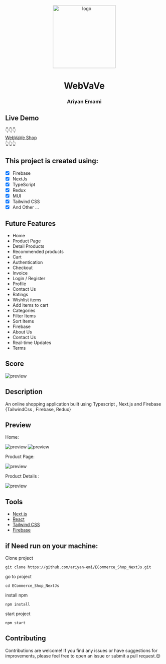 <div align="center">
  <a href="https://tiptopstore.vercel.app">
    <img alt="logo" src="https://webvave.ir/assets/images/anthony.png" width="200" />
  </a>
  <h1 align="center">
    WebVaVe
  </h1>
<h3 align="center">
    Ariyan Emami
  </h3>
</div>

## Live Demo

👇👇👇<br/>
<a href="https://webvave-ecommerce-shop-next-js.vercel.app">WebVaVe Shop</a><br/>
👆👆👆

## This project is created using:

- [x] Firebase
- [x] NextJs
- [x] TypeScript
- [x] Redux
- [x] MUI
- [x] Tailwind CSS
- [x] And Other ...

## Future Features

- Home
- Product Page
- Detail Products
- Recommended products
- Cart
- Authentication
- Checkout
- Invoice
- Login / Register
- Profile
- Contact Us
- Ratings
- Wishlist items
- Add items to cart
- Categories
- Filter Items
- Sort Items
- Firebase
- About Us 
- Contact Us
- Real-time Updates
- Terms

## Score
![preview](https://webvave.ir/NextJsECommerceScreenshot/score.png)

## Description

An online shopping application built using Typescript , Next.js and Firebase {TailwindCss , Firebase, Redux}

## Preview
Home:

![preview](https://webvave.ir/NextJsECommerceScreenshot/Home1.png)
![preview](https://webvave.ir/NextJsECommerceScreenshot/Home2.png)

Product Page:

![preview](https://webvave.ir/NextJsECommerceScreenshot/Products.png)

Product Details :

![preview](https://webvave.ir/NextJsECommerceScreenshot/ProductDetails.png)


## Tools

- [Next.js](https://nextjs.org)
- [React](https://reactjs.org)
- [Tailwind CSS](https://tailwindcss.com)
- [Firebase](https://firebase.google.com)
 
## if Need run on your machine:

Clone project
```
git clone https://github.com/ariyan-emi/ECommerce_Shop_NextJs.git
```
go to project
```
cd ECommerce_Shop_NextJs
```
install npm
```
npm install
```
start project
```
npm start
```
## Contributing
Contributions are welcome! If you find any issues or have suggestions for improvements, please feel free to open an issue or submit a pull request.😊
